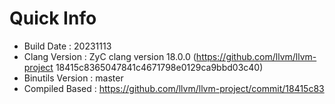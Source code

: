 # Quick Info
* Build Date : 20231113
* Clang Version : ZyC clang version 18.0.0 (https://github.com/llvm/llvm-project 18415c8365047841c4671798e0129ca9bbd03c40)
* Binutils Version : master
* Compiled Based : https://github.com/llvm/llvm-project/commit/18415c83

